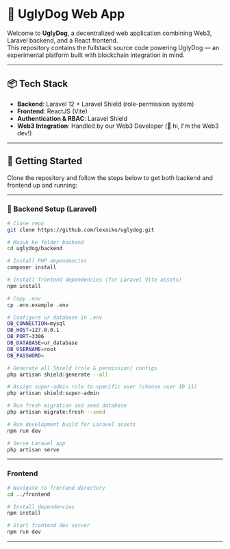 # 🐶 UglyDog Web App

Welcome to **UglyDog**, a decentralized web application combining Web3, Laravel backend, and a React frontend.  
This repository contains the fullstack source code powering UglyDog — an experimental platform built with blockchain integration in mind.

---

## 📦 Tech Stack

- **Backend**: Laravel 12 + Laravel Shield (role-permission system)
- **Frontend**: ReactJS (Vite)
- **Authentication & RBAC**: Laravel Shield
- **Web3 Integration**: Handled by our Web3 Developer (👋 hi, I'm the Web3 dev!)

---

## 🚀 Getting Started

Clone the repository and follow the steps below to get both backend and frontend up and running:

---

### 🔧 Backend Setup (Laravel)

```bash
# Clone repo
git clone https://github.com/lexaiko/uglydog.git

# Masuk ke folder backend
cd uglydog/backend

# Install PHP dependencies
composer install

# Install frontend dependencies (for Laravel Vite assets)
npm install

# Copy .env
cp .env.example .env

# Configure ur database in .env
DB_CONNECTION=mysql
DB_HOST=127.0.0.1
DB_PORT=3306
DB_DATABASE=ur_database
DB_USERNAME=root
DB_PASSWORD=

# Generate all Shield (role & permission) configs
php artisan shield:generate --all

# Assign super-admin role to specific user (choose user ID 11)
php artisan shield:super-admin

# Run fresh migration and seed database
php artisan migrate:fresh --seed

# Run development build for Laravel assets
npm run dev

# Serve Laravel app
php artisan serve
```
---

### Frontend
```bash
# Navigate to frontend directory
cd ../frontend

# Install dependencies
npm install

# Start frontend dev server
npm run dev
```
---
